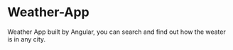 # Weather-App
Weather App built by Angular, you can search and find out how the weater is in any city.
